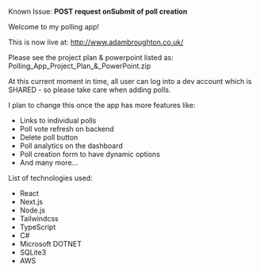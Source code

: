 Known Issue: **POST request onSubmit of poll creation**

Welcome to my polling app! 

This is now live at: http://www.adambroughton.co.uk/


Please see the project plan & powerpoint listed as: Polling_App_Project_Plan_&_PowerPoint.zip


At this current moment in time, all user can log into a dev account which is SHARED - so please take care when adding polls. 

I plan to change this once the app has more features like:
* Links to individual polls
* Poll vote refresh on backend
* Delete poll button
* Poll analytics on the dashboard
* Poll creation form to have dynamic options
* And many more...
  

List of technologies used:
* React
* Next.js
* Node.js
* Tailwindcss
* TypeScript
* C#
* Microsoft DOTNET
* SQLite3
* AWS
